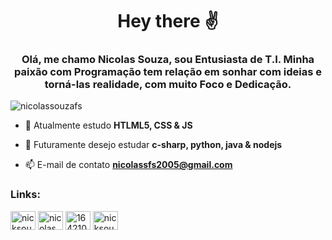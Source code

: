 <h1 align="center">Hey there ✌</h1>
<h3 align="center">Olá, me chamo Nicolas Souza, sou Entusiasta de T.I. Minha paixão com Programação tem relação em sonhar com ideias e torná-las realidade, com muito Foco e Dedicação.</h3>

<p align="left"> <img src="https://komarev.com/ghpvc/?username=nicolassouzafs&label=Profile%20views&color=0e75b6&style=flat" alt="nicolassouzafs" /> </p>

- 🌱 Atualmente estudo **HTLML5, CSS & JS**

- 💬 Futuramente desejo estudar **c-sharp, python, java & nodejs**

- 📫 E-mail de contato **nicolassfs2005@gmail.com**

<h3 align="left">Links:</h3>
<p align="left">
<a href="https://twitter.com/nicksouzafs" target="blank"><img align="center" src="https://raw.githubusercontent.com/rahuldkjain/github-profile-readme-generator/master/src/images/icons/Social/twitter.svg" alt="nicksouzafs" height="30" width="40" /></a>
<a href="https://linkedin.com/in/nicolas ferreira" target="blank"><img align="center" src="https://raw.githubusercontent.com/rahuldkjain/github-profile-readme-generator/master/src/images/icons/Social/linked-in-alt.svg" alt="nicolas ferreira" height="30" width="40" /></a>
<a href="https://stackoverflow.com/users/16421081" target="blank"><img align="center" src="https://raw.githubusercontent.com/rahuldkjain/github-profile-readme-generator/master/src/images/icons/Social/stack-overflow.svg" alt="16421081" height="30" width="40" /></a>
<a href="https://instagram.com/nicksouza.fs" target="blank"><img align="center" src="https://raw.githubusercontent.com/rahuldkjain/github-profile-readme-generator/master/src/images/icons/Social/instagram.svg" alt="nicksouza.fs" height="30" width="40" /></a>
</p>
